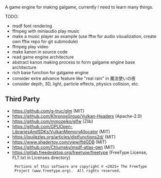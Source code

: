 A game engine for making galgame, currently I need to learn many things.

TODO:
* msdf font rendering
* ffmpeg with miniaudio play music
* make a music player as example (use fftw for audio visualization, create own fftw repo for git submodule)
* ffmpeg play video
* make kanon in source code
* read game engine architecture
* abstract kanon making process to form galgame engine base architecture
* rich base function for galgame engine
* consider extre advance feature like "real rain" in 魔法使いの夜
* consider depth, 3D, light, particle effects, physics collision, etc.

## Third Party
* https://github.com/g-truc/glm (MIT)
* https://github.com/KhronosGroup/Vulkan-Headers (Apache-2.0)
* https://github.com/mmozeiko/glfw (Zlib)
* https://github.com/GPUOpen-LibrariesAndSDKs/VulkanMemoryAllocator (MIT)
* https://iquilezles.org/articles/distfunctions2d/ (MIT)
* https://www.shadertoy.com/view/ftdGDB (MIT)
* https://github.com/Chlumsky/msdf-atlas-gen (MIT)
* https://gitlab.freedesktop.org/freetype/freetype (FreeType License, FLT.txt in Licenses directory)
   ```
    Portions of this software are copyright © <2025> The FreeType
    Project (www.freetype.org).  All rights reserved.
   ```